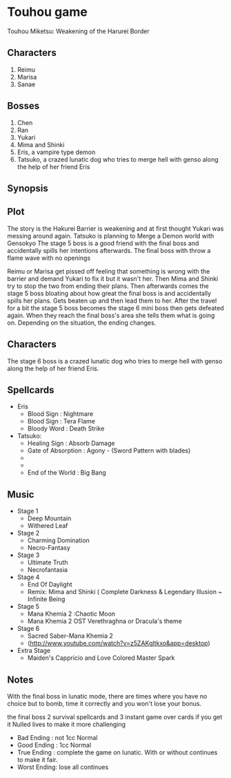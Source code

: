 Touhou game
===========
Touhou Miketsu: Weakening of the Harurei Border

Characters
----------
1. Reimu
2. Marisa
3. Sanae

Bosses
------
1. Chen
2. Ran
3. Yukari
4. Mima and Shinki
5. Eris, a vampire type demon
6. Tatsuko, a crazed lunatic dog who tries to merge hell with genso along the help of her friend Eris

Synopsis
--------

Plot
----
The story is the Hakurei Barrier is weakening and at first thought Yukari was messing around again.
Tatsuko is planning to Merge a Demon world with Gensokyo
The stage 5 boss is a good friend with the final boss and accidentally spills her intentions afterwards.
The final boss with throw a flame wave with no openings

Reimu or Marisa get pissed off feeling that something is wrong with the barrier
and demand Yukari to fix it but it wasn't her. Then Mima and Shinki try to stop the two from ending
their plans. Then afterwards comes the stage 5 boss bloating about how great the final boss is and accidentally
spills her plans. Gets beaten up and then lead them to her. After the travel for a bit the stage 5 boss
becomes the stage 6 mini boss then gets defeated again. When they reach the final boss's area she tells
them what is going on. Depending on the situation, the ending changes.

Characters
----------

The stage 6 boss is a crazed lunatic dog who tries to merge hell with genso along the help of her friend Eris.

Spellcards
----------

* Eris
    * Blood Sign         : Nightmare
    * Blood Sign         : Tera Flame
    * Bloody Word        : Death Strike
* Tatsuko:
    * Healing Sign       : Absorb Damage
    * Gate of Absorption : Agony         - (Sword Pattern with blades)
    * 
    * 
    * End of the World   : Big Bang
    
Music
-----

* Stage 1
    * Deep Mountain
    * Withered Leaf
* Stage 2
    * Charming Domination
    * Necro-Fantasy
* Stage 3
    * Ultimate Truth
    * Necrofantasia
* Stage 4
    * End Of Daylight
    * Remix: Mima and Shinki ( Complete Darkness & Legendary Illusion ~ Infinite Being 
* Stage 5
    * Mana Khemia 2 :Chaotic Moon
    * Mana Khemia 2 OST Verethraghna or Dracula's theme
* Stage 6
    * Sacred Saber-Mana Khemia 2 
    * (http://www.youtube.com/watch?v=z5ZAKgltkxo&app=desktop)
* Extra Stage
    * Maiden's Cappricio and Love Colored Master Spark

Notes
-----
With the final boss in lunatic mode, there are times where you have no choice but to bomb, time it correctly
and you won't lose your bonus.

the final boss 2 survival spellcards and 3 instant game over cards if you get it
Nulled lives to make it more challenging

* Bad  Ending : not 1cc Normal
* Good Ending : 1cc Normal
* True Ending : complete the game on lunatic. With or without continues to make it fair.
* Worst Ending: lose all continues
